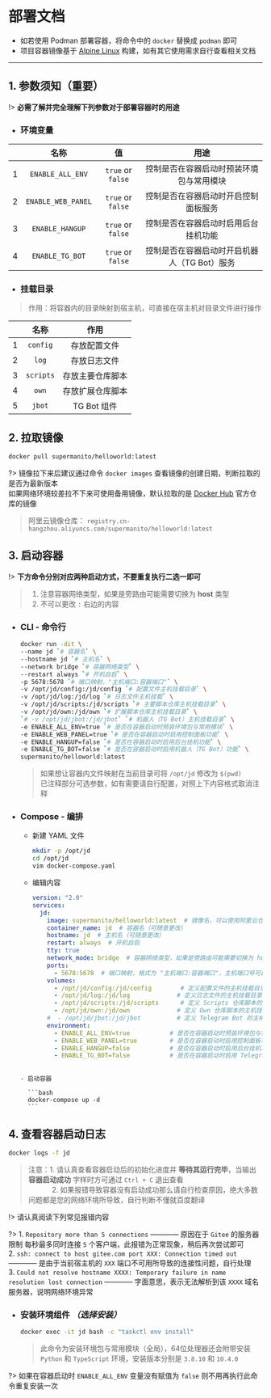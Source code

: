 # 部署文档
- 如若使用 Podman 部署容器，将命令中的 `docker` 替换成 `podman` 即可
- 项目容器镜像基于 [Alpine Linux](https://www.alpinelinux.org/) 构建，如有其它使用需求自行查看相关文档

***

## 1. 参数须知（重要）
!> __必需了解并完全理解下列参数对于部署容器时的用途__

- ### 环境变量 <!-- {docsify-ignore} -->

|       |          名称           |         值          |                   用途                 |
| :---: | :--------------------: | :---------------: | :--------------------------------------: |
|   1   |    `ENABLE_ALL_ENV`    |  `true` or `false`  |   控制是否在容器启动时预装环境包与常用模块    |
|   2   |   `ENABLE_WEB_PANEL`   |  `true` or `false`  |     控制是否在容器启动时开启控制面板服务     |
|   3   |    `ENABLE_HANGUP`     |  `true` or `false`  |     控制是否在容器启动时启用后台挂机功能     |
|   4   |    `ENABLE_TG_BOT`     |  `true` or `false`  | 控制是否在容器启动时开启机器人（TG Bot）服务 |

- ### 挂载目录 <!-- {docsify-ignore} -->

> 作用：将容器内的目录映射到宿主机，可直接在宿主机对目录文件进行操作

|       |  名称   |       作用       |
| :---: | :-------: | :--------------: |
|   1   | `config`  |   存放配置文件   |
|   2   |   `log`   |   存放日志文件   |
|   3   | `scripts` | 存放主要仓库脚本 |
|   4   |   `own`   | 存放扩展仓库脚本 |
|   5   |  `jbot`   |   TG Bot 组件    |

## 2. 拉取镜像
```bash
docker pull supermanito/helloworld:latest
```
?> 镜像拉下来后建议通过命令 `docker images` 查看镜像的创建日期，判断拉取的是否为最新版本\
  如果网络环境较差拉不下来可使用备用镜像，默认拉取的是 [Docker Hub](https://hub.docker.com/r/supermanito/helloworld) 官方仓库的镜像
> 阿里云镜像仓库： `registry.cn-hangzhou.aliyuncs.com/supermanito/helloworld:latest`

## 3. 启动容器

!> __下方命令分别对应两种启动方式，不要重复执行二选一即可__

> 1. 注意容器网络类型，如果是旁路由可能需要切换为 **host** 类型
> 2. 不可以更改 `:` 右边的内容

- ### CLI - 命令行

    ```bash
    docker run -dit \
    --name jd `# 容器名` \
    --hostname jd `# 主机名` \
    --network bridge `# 容器网络类型` \
    --restart always `# 开机自启` \
    -p 5678:5678 `# 端口映射，"主机端口:容器端口"` \
    -v /opt/jd/config:/jd/config `# 配置文件主机挂载目录` \
    -v /opt/jd/log:/jd/log `# 日志文件主机挂载` \
    -v /opt/jd/scripts:/jd/scripts `# 主要脚本仓库主机挂载目录` \
    -v /opt/jd/own:/jd/own `# 扩展脚本仓库主机挂载目录` \
    `# -v /opt/jd/jbot:/jd/jbot` `# 机器人（TG Bot）主机挂载目录` \
    -e ENABLE_ALL_ENV=true `# 是否在容器启动时预装环境包与常用模块` \
    -e ENABLE_WEB_PANEL=true `# 是否在容器启动时启用控制面板功能` \
    -e ENABLE_HANGUP=false `# 是否在容器启动时启用后台挂机功能` \
    -e ENABLE_TG_BOT=false `# 是否在容器启动时启用机器人（TG Bot）功能` \
    supermanito/helloworld:latest
    ```
    > 如果想让容器内文件映射在当前目录可将 `/opt/jd` 修改为 `$(pwd)`\
    > 已注释部分可选参数，如有需要请自行配置，对照上下内容格式取消注释

- ### Compose - 编排

    - 新建 YAML 文件

      ```bash
      mkdir -p /opt/jd
      cd /opt/jd
      vim docker-compose.yaml
      ```

    - 编辑内容

      ```yaml
      version: "2.0"
      services:
        jd:
          image: supermanito/helloworld:latest  # 镜像名，可以使用阿里云仓库的备用镜像
          container_name: jd  # 容器名（可随意更改）
          hostname: jd  # 主机名（可随意更改）
          restart: always  # 开机自启
          tty: true
          network_mode: bridge  # 容器网络类型，如果是旁路由可能需要切换为 host 类型
          ports:
            - 5678:5678  # 端口映射，格式为 "主机端口:容器端口"，主机端口号可自定义，容器端口用来访问控制面板不可修改
          volumes:
            - /opt/jd/config:/jd/config        # 定义配置文件的主机挂载目录为 /opt/jd/config
            - /opt/jd/log:/jd/log             # 定义日志文件的主机挂载目录为 /opt/jd/log
            - /opt/jd/scripts:/jd/scripts      # 定义 Scripts 仓库脚本的主机挂载目录为 /opt/jd/scripts
            - /opt/jd/own:/jd/own             # 定义 Own 仓库脚本的主机挂载目录为 /opt/jd/own
          #  - /opt/jd/jbot:/jd/jbot          # 定义 Telegram Bot 的主机挂载目录为 /opt/jd/jbot
          environment:
            - ENABLE_ALL_ENV=true           # 是否在容器启动时预装环境包与常用模块
            - ENABLE_WEB_PANEL=true         # 是否在容器启动时启用控制面板功能
            - ENABLE_HANGUP=false           # 是否在容器启动时启用后台挂机功能
            - ENABLE_TG_BOT=false           # 是否在容器启动时启用 Telegram Bot 功能
    ```

    - 启动容器

      ```bash
      docker-compose up -d
      ```

## 4. 查看容器启动日志

```bash
docker logs -f jd
```

> 注意：1. 请认真查看容器启动后的初始化进度并 **等待其运行完毕**，当输出 **容器启动成功** 字样时方可通过 `Ctrl + C` 退出查看\
    ㅤ ㅤㅤ 2. 如果报错导致容器没有启动成功那么请自行检查原因，绝大多数问题都是您的网络环境所导致，自行判断不懂就百度翻译

!> 请认真阅读下列常见报错内容

?> 1. `Repository more than 5 connections` ———— 原因在于 `Gitee` 的服务器限制 每秒最多同时连接 `5` 个客户端，此报错为正常现象，稍后再次尝试即可\
    2. `ssh: connect to host gitee.com port XXX: Connection timed out` ———— 是由于当前宿主机的 `XXX` 端口不可用所导致的连接性问题，自行处理\
    3. `Could not resolve hostname XXXX: Temporary failure in name resolution lost connection` ———— 字面意思，表示无法解析到该 `XXXX` 域名服务器，说明网络环境异常

  - ### 安装环境组件 _（选择安装）_                                                                                                                         

    ```bash
    docker exec -it jd bash -c "taskctl env install"
    ```
    > 此命令为安装环境包与常用模块（全局），64位处理器还会附带安装 `Python` 和 `TypeScript` 环境，安装版本分别是 `3.8.10` 和 `10.4.0`

  ?> 如果在容器启动时 `ENABLE_ALL_ENV` 变量没有赋值为 `false` 则不用再执行此命令重复安装一次
